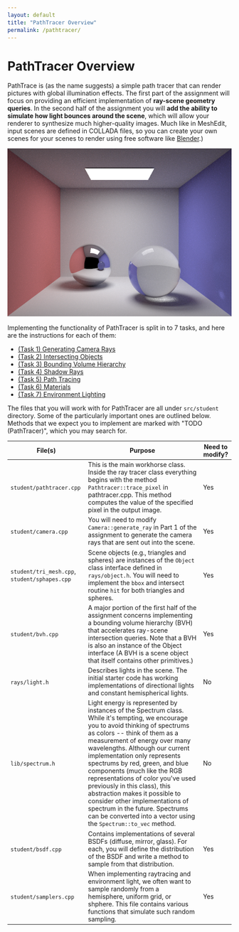 ```yaml
---
layout: default
title: "PathTracer Overview"
permalink: /pathtracer/
---
```


# PathTracer Overview

PathTrace is (as the name suggests) a simple path tracer that can render pictures with global illumination effects. The first part of the assignment will focus on providing an efficient implementation of **ray-scene geometry queries**. In the second half of the assignment you will **add the ability to simulate how light bounces around the scene**, which will allow your renderer to synthesize much higher-quality images. Much like in MeshEdit, input scenes are defined in COLLADA files, so you can create your own scenes for your scenes to render using free software like [Blender](https://www.blender.org/).)

![CBsphere](CBsphere.png)

Implementing the functionality of PathTracer is split in to 7 tasks, and here are the instructions for each of them:
- [(Task 1) Generating Camera Rays](camera_rays.md)
- [(Task 2) Intersecting Objects](intersecting_objects.md)
- [(Task 3) Bounding Volume Hierarchy](bounding_volume_hierarchy.md)
- [(Task 4) Shadow Rays](shadow_rays.md)
- [(Task 5) Path Tracing](path_tracing.md)
- [(Task 6) Materials](materials.md)
- [(Task 7) Environment Lighting](environment_lighting.md)


The files that you will work with for PathTracer are all under `src/student` directory. Some of the particularly important ones are outlined below. Methods that we expect you to implement are marked with "TODO (PathTracer)", which you may search for.

| File(s)  |      Purpose      |  Need to modify? |
|----------|-------------------|------------------|
| `student/pathtracer.cpp` |  This is the main workhorse class. Inside the ray tracer class everything begins with the method `Pathtracer::trace_pixel` in pathtracer.cpp. This method computes the value of the specified pixel in the output image. | Yes |
| `student/camera.cpp` | You will need to modify `Camera::generate_ray` in Part 1 of the assignment to generate the camera rays that are sent out into the scene. |  Yes |
| `student/tri_mesh.cpp`, `student/sphapes.cpp` | Scene objects (e.g., triangles and spheres) are instances of the `Object` class interface defined in `rays/object.h`. You will need to implement the `bbox` and intersect routine `hit` for both triangles and spheres. |   Yes |
|`student/bvh.cpp`|A major portion of the first half of the assignment concerns implementing a bounding volume hierarchy (BVH) that accelerates ray-scene intersection queries. Note that a BVH is also an instance of the Object interface (A BVH is a scene object that itself contains other primitives.)|Yes|
|`rays/light.h`|Describes lights in the scene. The initial starter code has working implementations of directional lights and constant hemispherical lights.|No|
|`lib/spectrum.h`|Light energy is represented by instances of the Spectrum class. While it's tempting, we encourage you to avoid thinking of spectrums as colors -- think of them as a measurement of energy over many wavelengths. Although our current implementation only represents spectrums by red, green, and blue components (much like the RGB representations of color you've used previously in this class), this abstraction makes it possible to consider other implementations of spectrum in the future. Spectrums can be converted into a vector using the `Spectrum::to_vec` method.| No|
|`student/bsdf.cpp`|Contains implementations of several BSDFs (diffuse, mirror, glass). For each, you will define the distribution of the BSDF and write a method to sample from that distribution.|Yes|
|`student/samplers.cpp`|When implementing raytracing and environment light, we often want to sample randomly from a hemisphere, uniform grid, or shphere. This file contains various functions that simulate such random sampling.|Yes|


